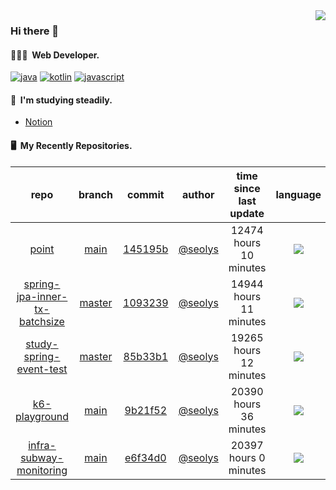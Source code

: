<img align="right" src="https://github-readme-stats.vercel.app/api?username=seolys&show_icons=true&hide_title=true" />

### Hi there 👋

#### 🧑🏻‍💻&nbsp;&nbsp;Web Developer.


[![java](http://img.shields.io/badge/-java-black?style=flat-square&logo=)](#)
[![kotlin](http://img.shields.io/badge/-kotlin-gray?style=flat-square&logo=)](#)
[![javascript](http://img.shields.io/badge/-javascript-darkgray?style=flat-square&logo=)](#)

<!--
**seolys/seolys** is a ✨ _special_ ✨ repository because its `README.md` (this file) appears on your GitHub profile.

Here are some ideas to get you started:

- 🔭 I’m currently working on ...
- 🌱 I’m currently learning ...
- 👯 I’m looking to collaborate on ...
- 🤔 I’m looking for help with ...
- 💬 Ask me about ...
- 📫 How to reach me: ...
- 😄 Pronouns: ...
- ⚡ Fun fact: ...
-->

#### 🌱&nbsp;&nbsp;I'm studying steadily.
- [Notion](https://seolnavy.notion.site/Home-f9b0154d1c6d4b6ba008ef6e4f65e709)
<!--
- [inflearn](https://github.com/seolys/TIL/blob/master/inflearn/inflearn.md)
- [book](https://github.com/seolys/TIL/blob/master/book/book.md)
- [youtube](https://github.com/seolys/TIL/blob/master/youtube/youtube.md)
-->
#### 🖥&nbsp;&nbsp;My Recently Repositories.

| repo | branch | commit | author | time since last update | language |
|:---:|:---:|:---:|:---:|:---:|:---:|
| [point](https://github.com/seolys/point) | [main](https://github.com/seolys/point/tree/main) |[145195b](https://github.com/seolys/point/commit/145195b6485d2ebfffb50e4a74f9e8adfc5d3305) | [@seolys](https://github.com/seolys) |12474 hours 10 minutes | ![](https://img.shields.io/badge/language-HTML-default.svg?style=flat-square)|
| [spring-jpa-inner-tx-batchsize](https://github.com/seolys/spring-jpa-inner-tx-batchsize) | [master](https://github.com/seolys/spring-jpa-inner-tx-batchsize/tree/master) |[1093239](https://github.com/seolys/spring-jpa-inner-tx-batchsize/commit/10932395fd72230766beed4ca36e68588129db1c) | [@seolys](https://github.com/seolys) |14944 hours 11 minutes | ![](https://img.shields.io/badge/language-Java-default.svg?style=flat-square)|
| [study-spring-event-test](https://github.com/seolys/study-spring-event-test) | [master](https://github.com/seolys/study-spring-event-test/tree/master) |[85b33b1](https://github.com/seolys/study-spring-event-test/commit/85b33b14dd37e0b198e4b46d687c6c5bcfb72c26) | [@seolys](https://github.com/seolys) |19265 hours 12 minutes | ![](https://img.shields.io/badge/language-Java-default.svg?style=flat-square)|
| [k6-playground](https://github.com/seolys/k6-playground) | [main](https://github.com/seolys/k6-playground/tree/main) |[9b21f52](https://github.com/seolys/k6-playground/commit/9b21f52717437174f0d50364659392922ed62052) | [@seolys](https://github.com/seolys) |20390 hours 36 minutes | ![](https://img.shields.io/badge/language-JavaScript-default.svg?style=flat-square)|
| [infra-subway-monitoring](https://github.com/seolys/infra-subway-monitoring) | [main](https://github.com/seolys/infra-subway-monitoring/tree/main) |[e6f34d0](https://github.com/seolys/infra-subway-monitoring/commit/e6f34d00a551acd8985c5fe918bcb1df0d9c3e0e) | [@seolys](https://github.com/seolys) |20397 hours 0 minutes | ![](https://img.shields.io/badge/language-SCSS-default.svg?style=flat-square)|


<!--
[![Tech Blog Badge](http://img.shields.io/badge/-Tech%20blog-black?style=flat-square&logo=github&link=https://zzsza.github.io/)](https://zzsza.github.io/) 
[![Linkedin Badge](https://img.shields.io/badge/-LinkedIn-blue?style=flat-square&logo=Linkedin&logoColor=white&link=https://www.linkedin.com/in/seong-yun-byeon-8183a8113/)](https://www.linkedin.com/in/seong-yun-byeon-8183a8113/) 
[![Youtube Badge](https://img.shields.io/badge/Youtube-ff0000?style=flat-square&logo=youtube&link=https://www.youtube.com/c/kyleschool)](https://www.youtube.com/c/kyleschool) 
[![Facebook Badge](https://img.shields.io/badge/-Facebook-1877f2?style=flat-square&logo=facebook&logoColor=white&link=https://www.facebook.com/zzsza)](https://www.facebook.com/zzsza) 
[![Instagram Badge](https://img.shields.io/badge/-Instagram-dd2a7b?style=flat-square&logo=instagram&logoColor=white&link=https://www.instagram.com/data.scientist/)](https://www.instagram.com/data.scientist/) 
[![Gmail Badge](https://img.shields.io/badge/-Gmail-d14836?style=flat-square&logo=Gmail&logoColor=white&link=mailto:snugyun01@gmail.com)](mailto:snugyun01@gmail.com)
-->
